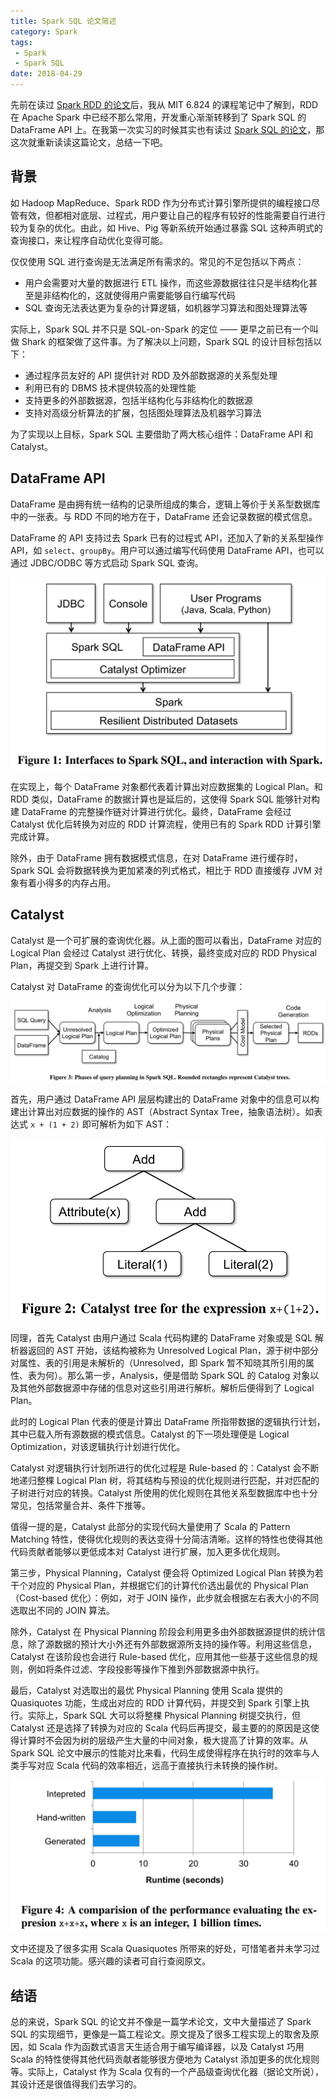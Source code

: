 ```yaml
---
title: Spark SQL 论文简述
category: Spark
tags:
 - Spark
 - Spark SQL
date: 2018-04-29
---
```


先前在读过 [Spark RDD 的论文](/spark-rdd)后，我从 MIT 6.824 的课程笔记中了解到，RDD 在 Apache Spark 中已经不那么常用，开发重心渐渐转移到了 Spark SQL 的 DataFrame API 上。在我第一次实习的时候其实也有读过 [Spark SQL 的论文](https://amplab.cs.berkeley.edu/wp-content/uploads/2015/03/SparkSQLSigmod2015.pdf)，那这次就重新读读这篇论文，总结一下吧。

<!-- more -->

## 背景

如 Hadoop MapReduce、Spark RDD 作为分布式计算引擎所提供的编程接口尽管有效，但都相对底层、过程式，用户要让自己的程序有较好的性能需要自行进行较为复杂的优化。由此，如 Hive、Pig 等新系统开始通过暴露 SQL 这种声明式的查询接口，来让程序自动优化变得可能。

仅仅使用 SQL 进行查询是无法满足所有需求的。常见的不足包括以下两点：

- 用户会需要对大量的数据进行 ETL 操作，而这些源数据往往只是半结构化甚至是非结构化的，这就使得用户需要能够自行编写代码
- SQL 查询无法表达更为复杂的计算逻辑，如机器学习算法和图处理算法等

实际上，Spark SQL 并不只是 SQL-on-Spark 的定位 —— 更早之前已有一个叫做 Shark 的框架做了这件事。为了解决以上问题，Spark SQL 的设计目标包括以下：

- 通过程序员友好的 API 提供针对 RDD 及外部数据源的关系型处理
- 利用已有的 DBMS 技术提供较高的处理性能
- 支持更多的外部数据源，包括半结构化与非结构化的数据源
- 支持对高级分析算法的扩展，包括图处理算法及机器学习算法

为了实现以上目标，Spark SQL 主要借助了两大核心组件：DataFrame API 和 Catalyst。

## DataFrame API

DataFrame 是由拥有统一结构的记录所组成的集合，逻辑上等价于关系型数据库中的一张表。与 RDD 不同的地方在于，DataFrame 还会记录数据的模式信息。

DataFrame 的 API 支持过去 Spark 已有的过程式 API，还加入了新的关系型操作 API，如 `select`、`groupBy`。用户可以通过编写代码使用 DataFrame API，也可以通过 JDBC/ODBC 等方式启动 Spark SQL 查询。

![](/img/spark-sql/interface.jpg)

在实现上，每个 DataFrame 对象都代表着计算出对应数据集的 Logical Plan。和 RDD 类似，DataFrame 的数据计算也是延后的，这使得 Spark SQL 能够针对构建 DataFrame 的完整操作链对计算进行优化。最终，DataFrame 会经过 Catalyst 优化后转换为对应的 RDD 计算流程，使用已有的 Spark RDD 计算引擎完成计算。

除外，由于 DataFrame 拥有数据模式信息，在对 DataFrame 进行缓存时，Spark SQL 会将数据转换为更加紧凑的列式格式，相比于 RDD 直接缓存 JVM 对象有着小得多的内存占用。

## Catalyst

Catalyst 是一个可扩展的查询优化器。从上面的图可以看出，DataFrame 对应的 Logical Plan 会经过 Catalyst 进行优化、转换，最终变成对应的 RDD Physical Plan，再提交到 Spark 上进行计算。

Catalyst 对 DataFrame 的查询优化可以分为以下几个步骤：

![](/img/spark-sql/query-planning.jpg)

首先，用户通过 DataFrame API 层层构建出的 DataFrame 对象中的信息可以构建出计算出对应数据的操作的 AST（Abstract Syntax Tree，抽象语法树）。如表达式 `x + (1 + 2)` 即可解析为如下 AST：

![](/img/spark-sql/demo-ast.jpg)

同理，首先 Catalyst 由用户通过 Scala 代码构建的 DataFrame 对象或是 SQL 解析器返回的 AST 开始，该结构被称为 Unresolved Logical Plan，源于树中部分对属性、表的引用是未解析的（Unresolved，即 Spark 暂不知晓其所引用的属性、表为何）。那么第一步，Analysis，便是借助 Spark SQL 的 Catalog 对象以及其他外部数据源中存储的信息对这些引用进行解析。解析后便得到了 Logical Plan。

此时的 Logical Plan 代表的便是计算出 DataFrame 所指带数据的逻辑执行计划，其中已载入所有源数据的模式信息。Catalyst 的下一项处理便是 Logical Optimization，对该逻辑执行计划进行优化。

Catalyst 对逻辑执行计划所进行的优化过程是 Rule-based 的：Catalyst 会不断地递归整棵 Logical Plan 树，将其结构与预设的优化规则进行匹配，并对匹配的子树进行对应的转换。Catalyst 所使用的优化规则在其他关系型数据库中也十分常见，包括常量合并、条件下推等。

值得一提的是，Catalyst 此部分的实现代码大量使用了 Scala 的 Pattern Matching 特性，使得优化规则的表达变得十分简洁清晰。这样的特性也使得其他代码贡献者能够以更低成本对 Catalyst 进行扩展，加入更多优化规则。

第三步，Physical Planning，Catalyst 便会将 Optimized Logical Plan 转换为若干个对应的 Physical Plan，并根据它们的计算代价选出最优的 Physical Plan（Cost-based 优化）：例如，对于 JOIN 操作，此步就会根据左右表大小的不同选取出不同的 JOIN 算法。

除外，Catalyst 在 Physical Planning 阶段会利用更多由外部数据源提供的统计信息，除了源数据的预计大小外还有外部数据源所支持的操作等。利用这些信息，Catalyst 在该阶段也会进行 Rule-based 优化，应用其他一些基于这些信息的规则，例如将条件过滤、字段投影等操作下推到外部数据源中执行。

最后，Catalyst 对选取出的最优 Physical Planning 使用 Scala 提供的 Quasiquotes 功能，生成出对应的 RDD 计算代码，并提交到 Spark 引擎上执行。实际上，Spark SQL 大可以将整棵 Physical Planning 树提交执行，但 Catalyst 还是选择了转换为对应的 Scala 代码后再提交，最主要的的原因是这使得计算时不会因为树的层级产生大量的中间对象，极大提高了计算的效率。从 Spark SQL 论文中展示的性能对比来看，代码生成使得程序在执行时的效率与人类手写对应 Scala 代码的效率相近，远高于直接执行未转换的操作树。

![](/img/spark-sql/quasiquotes-performance.jpg)

文中还提及了很多实用 Scala Quasiquotes 所带来的好处，可惜笔者并未学习过 Scala 的这项功能。感兴趣的读者可自行查阅原文。

## 结语

总的来说，Spark SQL 的论文并不像是一篇学术论文，文中大量描述了 Spark SQL 的实现细节，更像是一篇工程论文。原文提及了很多工程实现上的取舍及原因，如 Scala 作为函数式语言天生适合用于编写编译器，以及 Catalyst 巧用 Scala 的特性使得其他代码贡献者能够很方便地为 Catalyst 添加更多的优化规则等。实际上，Catalyst 作为 Scala 仅有的一个产品级查询优化器（据论文所说），其设计还是很值得我们去学习的。
